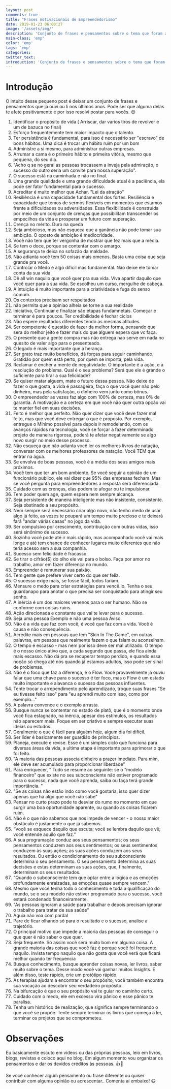 ```yaml
---
layout: post
comments: true
title: "Frases motivacionais de Empreendedorismo"
date: 2019-01-23 06:00:27
image: '/assets/img/'
description: 'Conjunto de frases e pensamentos sobre o tema que foram adquiridas após leitura e visualização de vídeos'
main-class: 'emp'
color: 'emp'
tags: 'emp'
categories:
twitter_text:
introduction: 'Conjunto de frases e pensamentos sobre o tema que foram adquiridas após leitura e visualização de vídeos'
---
```


# Introdução

O intuito desse pequeno post é deixar um conjunto de frases e pensamentos que ja ouvi ou li nos últimos anos. Pode ser que alguma delas te afete positivamente e por isso resolvi postar para vocês. 😊


1. Identificar o propósito de vida ( Arriscar, dar varios tiros de revolver e um de bazuca no final)
2. Esforço frequentemente tem maior impacto que o talento.
3. Ter persistência é fundamental, para isso é necessário ser "escravo" de bons hábitos. Uma dica é trocar um hábito ruim por um bom
4. Administre a si mesmo, para administrar outras empresas. 
5. Arrumar a cama é o primeiro hábito e primeira vitória, mesmo que pequena, do seu dia.
6. "Acho q se no geral as pessoas trocassem a inveja pela admiração, o sucesso do outro seria um convite para nossa superação".
7. O sucesso está na caminhada e não no final.
8. Uma grande qualidade e uma grande dificuldade atual é a paciência, ela pode ser fator fundamental para o sucesso.
9. Acreditar é muito melhor que Achar. "Lei da atração"
10. Resiliência é uma capacidade fundamental dos fortes. Resiliência é capacidade que temos de sermos flexíveis em momentos que estamos frente a dificuldades ou adversidades. Essa flexibilidade é construída por meio de um conjunto de crenças que possibilitam transcender os empecilhos da vida e prosperar um futuro com superação.
11. Crença no mérito. Duro na queda
12. Seja ambicioso, mas não esqueça que a ganância não pode tomar sua ambição. O oposto de ambição é mediocridade.
13. Você não tem que ter vergonha de mostrar que fez mais que a média.
14. Se tem o doce, porque se contentar com o amargo.
15. A segurança te deixa no sofazão da maldade.
16. Não adianta você tem 50 coisas mais omenos. Basta uma coisa que seja grande pra você.
17. Controlar o Medo é algo díficil mas fundamental. Não deixe ele tomar conta da sua vida.
18. Dê all win naquilo que você quer pra sua vida. Viva apartir daquilo que você quer para a sua vida. Se escolheu um curso, mergulhe de cabeça.
19. A intuição é muito importante para a criatividade e fuga do senso comum.
20. Os contextos precisam ser respeitados
21. não permita que a opiniao alheia se torne a sua realidade
22. Iniciativa, Continuar e finalizar são etapas fundamnetais. Começar e terminar é para poucos. Ter credibilidade é fechar ciclos
23. Não espere resultados diferentes tendo as mesmas atitudes.
24. Ser competente é questão de fazer da melhor forma, pensando que sera do melhor jeito e fazer mais do que alguem espera que vc faça.
25. O presente que a gente compra mas não entrega nao serve em nada no quesito de valer algo para o presenteado.
26. O legado é mais importante que a herança.
27. Ser grato traz muito benefícios, dá forças para seguir caminhando. Gratidão por quem está perto, por quem se importa, pela vida.
28. Reclamar é encher a mente de negatividade. O importante é a ação, e a resolução do problema. Qual é o seu problema? Será que ele é grande o suficiente para tirar a sua felicidade?
29. Se quiser matar alguem, mate o futuro dessa pessoa. Não deixe de fazer o que gosta, a vida é passageira, faça o que você quer não pelo dinheiro, mas pela satisfação, o dinheiro vem junto como bônus.
30. O empreendedor as vezes faz algo com 100% de certeza, mas 0% de garantia. A motivação e a certeza em que você não quer outra opção vai te manter fiel em suas decisões.
31. Feito é melhor que perfeito. Não quer dizer que você deve fazer mal feito, mas que você deve entregar o que é proposto. Por exemplo, entregue o Mínimo possível para depois ir remodelando, com os avanços rápidos na tecnologia, você se forçar a fazer determinado projeto de maneira rigorosa, poderá te afetar negativamente se algo novo surgir no meio desse processo.
32. Não esqueça que não adianta você ler os melhores livros de natação, conversar com os melhores professores de natação. Você TEM que entrar na água.
33. Se envolva de boas pessoas, você é a média dos seus amigos mais próximos.
34. Você tem que ter um bom ambiente. Se você seguir a opinião de um funcionário publico, ele vai dizer que 95% das empresas fecham. Mas se você pergunta para empreendedores a resposta será diferenciada.
35. Cuidado com as crenças, elas podem te afogar ou te impulsionar.
36. Tem poder quem age, quem espera nem sempre alcança.
37. Seja persistente de maneira inteligente mas não insistente, consistente. Seja obstinado a seu propósito.
38. Nem sempre será necessário criar algo novo, não tenho medo de usar algo já feito, as vezes te poupará um tempo muito precioso e te deixará fará "andar várias casas" no jogo da vida.
39. Ser compulsivo por crescimento, contribuição com outras vidas, isso será sinônimo de sucesso.
40. Sozinho você pode até ir mais rápido, mas acompanhado você vai mais longe e até tem chance de conhecer lugares muito diferentes que não teria acesso sem a sua companhia.
41. Sucesso sem felicidade é fracasso.
42. Se tirar o cifrão($) do olho ele vai para o bolso. Faça por amor no trabalho, amor em fazer diferença no mundo. 
43. Empreender é remunerar sua paixão.
44. Tem gente que prefere viver certo do que ser feliz.
45. O sucesso exige mais, se fosse fácil, todos fariam.
46. Mensure o medo para criar estratégias para vencê.lo. Tenha o seu guardanapo para anotar o que precisa ser conquistado para atingir seu sonho.
47. A inércia é um dos maiores venenos para o ser humano. Não se conforme com coisas ruins.
48. Ação direcionada e constante que vai te levar para o sucesso.
49. Seja uma pessoa Exemplo e não uma pessoa Aviso.
50. Não é a vida que faz com você, é você que faz com a vida. Você é causa e não consequência.
51. Acredite mais em pessoas que tem "Skin In The Game", em outras palavras, em pessoas que realmente fazem o que falam ou aconselham.
52. O tempo é escasso - mas nem por isso deve ser mal utilizado. O tempo é o nosso único ativo que, a cada segundo que passa, ele fica ainda mais escasso. Não dá pra se recuperar tempo perdido, e quando essa noção só chega até nós quando já estamos adultos, isso pode ser sinal de problemas.
53. Não é o foco que faz a diferença, é o Flow. Você provavelmente já ouviu falar que uma chave para o sucesso é ter foco, mas o Flow é um estado muito importante e alavanca o sucesso das pessoas influentes.
54. Tente trocar o arrependimento pelo aprendizado, troque suas frases "Se eu tivesse feito isso" para "eu aprendi muito com isso, como por exemplo..."
55. A palavra convence e o exemplo arrasta.
56. Busque nunca se contentar no estado de platô, que é o momento onde você fica estagnado, na inércia, apesar dos estímulos, os resultados não aparecem mais. Foque em ser criativo e sempre executar suas ideias ou estudos.
57. Geralmente o que é fácil para alguém hoje, algum dia foi difícil.
58. Ser líder é basicamente ser guardião de princípios.
59. Planeja, execute e revise. Esse é um simples ciclo que funciona para diversas áreas da vida, a ultima etapa é importante para aprimorar o que foi feito.
60. "A maioria das pessoas associa dinheiro a prazer imediato. Para mim, ele deve ser acumulado para proporcionar liberdade"
61. Para enriquecer, " Tudo	se	resume	ao	seguinte:	se	o	“modelo	financeiro”	que	existe	no	seu	subconsciente	não estiver	programado	para	o	sucesso,	nada	que	você	aprenda,	saiba	ou	faça	terá	grande importância. "
62. "Se as coisas não estão indo como você	gostaria, isso quer dizer apenas que há algo que você não sabe"
63. Pensar no curto prazo pode te desviar do rumo no momento em que surgir uma boa oportunidade aparente, ou quando as coisas ficarem ruim.
64. Não é o que não sabemos que nos impede de vencer - o nosso maior obstáculo é justamente o que já sabemos.
65. “Você se esquece daquilo que escuta; você se lembra daquilo que vê; você entende aquilo que faz.”
66. A sua programação conduz aos seus pensamentos; os seus pensamentos conduzem aos seus sentimentos; os seus sentimentos conduzem às suas ações; as suas ações conduzem aos seus resultados. Ou então o condicionamento do seu subconsciente determina o seu pensamento. O seu pensamento determina as suas decisões e estas determinam as suas ações, que, finalmente, determinam os seus resultados.
67. "Quando o subconsciente tem que optar entre a lógica e as emoções profundamente enraizadas, as emoções quase sempre vencem."
68. Mesmo que você tenha todo o conhecimento e toda a qualificação do mundo, se o seu modelo não estiver programado para o sucesso, você estará condenado financeiramente.
69. "As pessoas ignoram a saúde para trabalhar e depois precisam ignorar o trabalho para tratar de sua saúde"
70. Águia não voa com pardal
71. Pare de ficar olhando só para o resultado e o sucesso, analise a trajetório.
72. O principal motivo que impede a maioria das pessoas de conseguir o que quer é não saber o que quer.
73. Seja frequente. Só assim você será muito bom em alguma coisa. A grande maioria das coisas que você faz é porque você foi frequente naquilo. Invista tempo naquilo que não gosta que você verá que ficará melhor quando ter frequencia
74. Busque conhecimento, busque aprender coisas novas, ler livros, saber muito sobre o tema. Desse modo você vai ganhar muitos Insights. E além disso, teste rápido, crie um protótipo rápido.
75. As terapias ajudam a encontrar o seu propósito, você também encontra sua vocação ao descobrir seu verdadeiro propósito. 
76. Na bifurcação é que o seu propósito vai te guiar no caminho certo.
77. Cuidado com o medo, ele em excesso vira pânico e esse pânico te paralisa.
78. Tenha um histórico de realização, que significa sempre terminando o que você se propõe. Tente sempre terminar os livros que começa a ler, terminar os projetos que se comprometeu.

# Observações

Eu basicamente escuto em vídeos ou das próprias pessoas, leio em livros, blogs, revistas e coloco aqui no blog. Em algum momento vou organizar os pensamentos e dar os devidos créditos às pessoas. 👍🤣

Se você conhecer algum pensamento ou frase diferente ou quiser contribuir com alguma opinião ou acrescentar.. Comenta aí embaixo! 😃